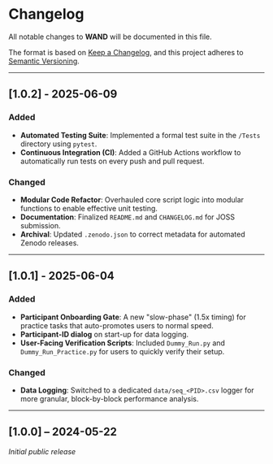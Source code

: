 # Changelog

All notable changes to **WAND** will be documented in this file.

The format is based on [Keep a Changelog](https://keepachangelog.com/en/1.0.0/),
and this project adheres to [Semantic Versioning](https://semver.org/spec/v2.0.0.html).

---
## [1.0.2] - 2025-06-09

### Added
- **Automated Testing Suite**: Implemented a formal test suite in the `/Tests` directory using `pytest`.
- **Continuous Integration (CI)**: Added a GitHub Actions workflow to automatically run tests on every push and pull request.

### Changed
- **Modular Code Refactor**: Overhauled core script logic into modular functions to enable effective unit testing.
- **Documentation**: Finalized `README.md` and `CHANGELOG.md` for JOSS submission.
- **Archival**: Updated `.zenodo.json` to correct metadata for automated Zenodo releases.

---
## [1.0.1] - 2025-06-04

### Added
- **Participant Onboarding Gate**: A new "slow-phase" (1.5x timing) for practice tasks that auto-promotes users to normal speed.
- **Participant-ID dialog** on start-up for data logging.
- **User-Facing Verification Scripts**: Included `Dummy_Run.py` and `Dummy_Run_Practice.py` for users to quickly verify their setup.

### Changed
- **Data Logging**: Switched to a dedicated `data/seq_<PID>.csv` logger for more granular, block-by-block performance analysis.

---
## [1.0.0] – 2024-05-22

*Initial public release*